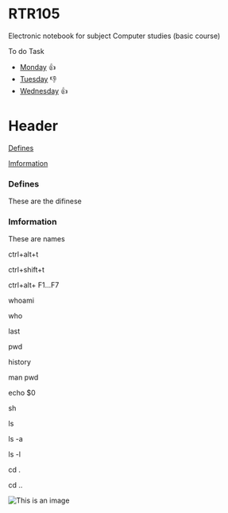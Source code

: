# RTR105
Electronic notebook for subject Computer studies (basic course)

To do Task
- [Monday](https://go.mail.ru/search_images?fr=main&frm=main&gp=811041&q=run#urlhash=8246152388864855998) :+1:
- [Tuesday](https://go.mail.ru/search_images?fr=main&frm=main&gp=811041&q=shopping#urlhash=2896293577420479268) :-1:
- [Wednesday](https://go.mail.ru/search_images?fr=main&frm=main&gp=811041&q=work#urlhash=1844442607936858700) :+1:


# Header
[Defines](#Defines)

[Imformation](#Imformation)




### <a name='Defines'></a>Defines
These are the difinese 

### <a name='Imformation'></a>Imformation
  These are names
 
 ctrl+alt+t
 
 ctrl+shift+t
 
 ctrl+alt+ F1...F7
 
 
 whoami
  
  who
  
  last
  
  pwd
  
  history
  
  man pwd
  
  echo $0
  
  sh
  
  ls
  
  ls -a
  
  ls -l
  
  cd .
  
  cd ..
  
  ![This is an image](https://myoctocat.com/assets/images/base-octocat.svg)
